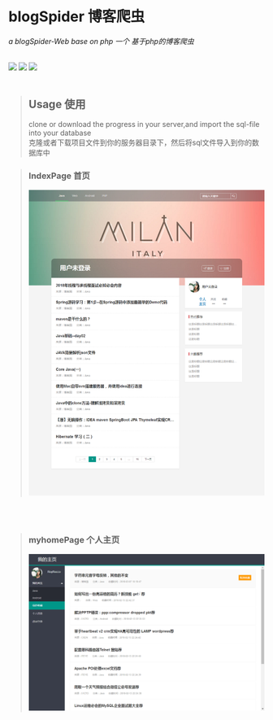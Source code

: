 # blogSpider 博客爬虫
###### a blogSpider-Web base on php 一个 基于php的博客爬虫
![](https://img.shields.io/badge/language-php-orange.svg) 
![](https://img.shields.io/badge/language-JavaScript-green.svg) 
![](https://img.shields.io/badge/language-MySQL-red.svg) 
<br/><br/>
>## Usage 使用
>clone or download the progress in your server,and import the sql-file into your database 
> <br/>克隆或者下载项目文件到你的服务器目录下，然后将sql文件导入到你的数据库中

> ### IndexPage 首页
> ![image](https://github.com/2b0x/PhotoGallery/blob/master/blogSpd/index.png)

<br/><br/>
> ### myhomePage 个人主页
> ![image](https://github.com/2b0x/PhotoGallery/blob/master/blogSpd/myhome.png)

